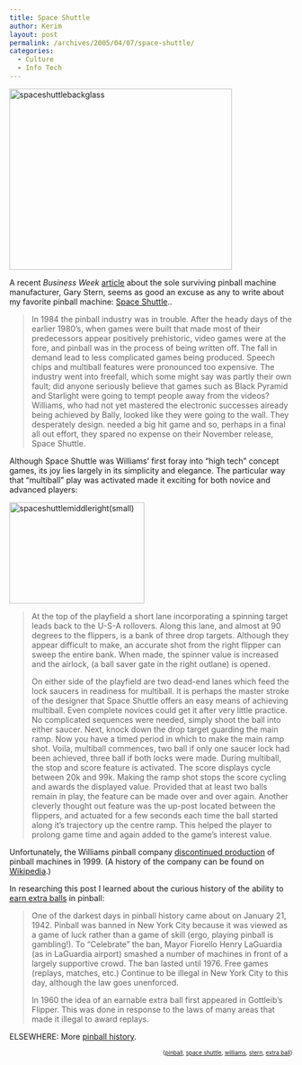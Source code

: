 ```yaml
---
title: Space Shuttle
author: Kerim
layout: post
permalink: /archives/2005/04/07/space-shuttle/
categories:
  - Culture
  - Info Tech
---
```

<a href="http://pinball.flippers.info/spaceshuttle.asp" onclick="_gaq.push(['_trackEvent', 'outbound-article', 'http://pinball.flippers.info/spaceshuttle.asp', '']);"  title="Space Shuttle Pinball Game"><img src="http://photos4.flickr.com/8709844_102a5a85e8.jpg" width="396" height="322" alt="spaceshuttlebackglass" /></a>

A recent *Business Week* <a href="http://www.businessweek.com/smallbiz/content/mar2005/sb20050331_4850_sb040.htm" onclick="_gaq.push(['_trackEvent', 'outbound-article', 'http://www.businessweek.com/smallbiz/content/mar2005/sb20050331_4850_sb040.htm', 'article']);" >article</a> about the sole surviving pinball machine manufacturer, Gary Stern, seems as good an excuse as any to write about my favorite pinball machine: <a href="http://www.pinballmachine.pwp.blueyonder.co.uk/shuttle.htm" onclick="_gaq.push(['_trackEvent', 'outbound-article', 'http://www.pinballmachine.pwp.blueyonder.co.uk/shuttle.htm', 'Space Shuttle']);" >Space Shuttle</a>..

> In 1984 the pinball industry was in trouble. After the heady days of the earlier 1980&#8217;s, when games were built that made most of their predecessors appear positively prehistoric, video games were at the fore, and pinball was in the process of being written off. The fall in demand lead to less complicated games being produced. Speech chips and multiball features were pronounced too expensive. The industry went into freefall, which some might say was partly their own fault; did anyone seriously believe that games such as Black Pyramid and Starlight were going to tempt people away from the videos? Williams, who had not yet mastered the electronic successes aiready being achieved by Bally, looked like they were going to the wall. They desperately design. needed a big hit game and so, perhaps in a final all out effort, they spared no expense on their November release, Space Shuttle.

Although Space Shuttle was Williams&#8217; first foray into &#8220;high tech&#8221; concept games, its joy lies largely in its simplicity and elegance. The particular way that &#8220;multiball&#8221; play was activated made it exciting for both novice and advanced players:

<a href="http://www.flickr.com/photos/kerim/8710492/" onclick="_gaq.push(['_trackEvent', 'outbound-article', 'http://www.flickr.com/photos/kerim/8710492/', '']);"  title="Click to see annotated version"><img src="http://photos7.flickr.com/8710492_314c086c8b_m.jpg" width="240" height="180" alt="spaceshuttlemiddleright(small)" /></a>

> At the top of the playfield a short lane incorporating a spinning target leads back to the U-S-A rollovers. Along this lane, and almost at 90 degrees to the flippers, is a bank of three drop targets. Although they appear difficult to make, an accurate shot from the right flipper can sweep the entire bank. When made, the spinner value is increased and the airlock, (a ball saver gate in the right outlane) is opened.
> 
> On either side of the playfield are two dead-end lanes which feed the lock saucers in readiness for multiball. It is perhaps the master stroke of the designer that Space Shuttle offers an easy means of achieving multiball. Even complete novices could get it after very little practice. No complicated sequences were needed, simply shoot the ball into either saucer. Next, knock down the drop target guarding the main ramp. Now you have a timed period in which to make the main ramp shot. Voila, multiball commences, two ball if only one saucer lock had been achieved, three ball if both locks were made. During multiball, the stop and score feature is activated. The score displays cycle between 20k and 99k. Making the ramp shot stops the score cycling and awards the displayed value. Provided that at least two balls remain in play, the feature can be made over and over again. Another cleverly thought out feature was the up-post located between the flippers, and actuated for a few seconds each time the ball started along it&#8217;s trajectory up the centre ramp. This helped the player to prolong game time and again added to the game&#8217;s interest value.

Unfortunately, the Williams pinball company <a href="http://www.pinball.com/" onclick="_gaq.push(['_trackEvent', 'outbound-article', 'http://www.pinball.com/', 'discontinued production']);" >discontinued production</a> of pinball machines in 1999. (A history of the company can be found on <a href="http://en.wikipedia.org/wiki/Williams_%28gaming_company%29" onclick="_gaq.push(['_trackEvent', 'outbound-article', 'http://en.wikipedia.org/wiki/Williams_%28gaming_company%29', 'Wikipedia']);" >Wikipedia</a>.)

In researching this post I learned about the curious history of the ability to <a href="http://pinballfun.com/hist.html" onclick="_gaq.push(['_trackEvent', 'outbound-article', 'http://pinballfun.com/hist.html', 'earn extra balls']);" >earn extra balls</a> in pinball:

> One of the darkest days in pinball history came about on January 21, 1942. Pinball was banned in New York City because it was viewed as a game of luck rather than a game of skill (ergo, playing pinball is gambling!). To &#8220;Celebrate&#8221; the ban, Mayor Fiorello Henry LaGuardia (as in LaGuardia airport) smashed a number of machines in front of a largely supportive crowd. The ban lasted until 1976. Free games (replays, matches, etc.) Continue to be illegal in New York City to this day, although the law goes unenforced.
> 
> In 1960 the idea of an earnable extra ball first appeared in Gottleib&#8217;s Flipper. This was done in response to the laws of many areas that made it illegal to award replays.

ELSEWHERE: More <a href="http://www.flipperit.net/tkalliok/flipperi/history_en.html" onclick="_gaq.push(['_trackEvent', 'outbound-article', 'http://www.flipperit.net/tkalliok/flipperi/history_en.html', 'pinball history']);" >pinball history</a>.

<div style="text-align:right;">
  <span style="font-size:x-small;">{<a href="http://technorati.com/tag/pinball" onclick="_gaq.push(['_trackEvent', 'outbound-article', 'http://technorati.com/tag/pinball', 'pinball']);"  rel="tag">pinball</a>, <a href="http://technorati.com/tag/space shuttle" onclick="_gaq.push(['_trackEvent', 'outbound-article', 'http://technorati.com/tag/space shuttle', 'space shuttle']);"  rel="tag">space shuttle</a>, <a href="http://technorati.com/tag/williams" onclick="_gaq.push(['_trackEvent', 'outbound-article', 'http://technorati.com/tag/williams', 'williams']);"  rel="tag">williams</a>, <a href="http://technorati.com/tag/stern" onclick="_gaq.push(['_trackEvent', 'outbound-article', 'http://technorati.com/tag/stern', 'stern']);"  rel="tag">stern</a>, <a href="http://technorati.com/tag/extra ball" onclick="_gaq.push(['_trackEvent', 'outbound-article', 'http://technorati.com/tag/extra ball', 'extra ball']);"  rel="tag">extra ball</a>}</span>


